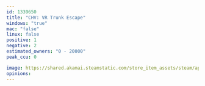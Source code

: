 ```yaml
---
id: 1339650
title: "CHV: VR Trunk Escape"
windows: "true"
mac: "false"
linux: false
positive: 1
negative: 2
estimated_owners: "0 - 20000"
peak_ccu: 0

image: https://shared.akamai.steamstatic.com/store_item_assets/steam/apps/1339650/header.jpg?t=1596765745
opinions:
---
```

